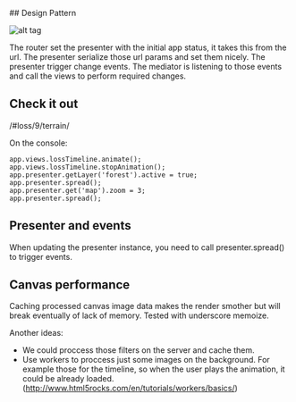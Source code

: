 ## Design Pattern

![alt tag](https://s3-eu-west-1.amazonaws.com/uploads-eu.hipchat.com/80556/764228/IPDUgmDgqr1XG3K/Captura%20de%20pantalla%202014-06-13%20a%20la%28s%29%2009.48.07.png)

The router set the presenter with the initial app status, it takes this from the url.
The presenter serialize those url params and set them nicely.
The presenter trigger change events.
The mediator is listening to those events and call the views to perform required changes.

## Check it out
/#loss/9/terrain/

On the console:
```
app.views.lossTimeline.animate();
app.views.lossTimeline.stopAnimation();
app.presenter.getLayer('forest').active = true;
app.presenter.spread();
app.presenter.get('map').zoom = 3;
app.presenter.spread();
```

## Presenter and events

When updating the presenter instance, you need to call presenter.spread() to trigger events.

## Canvas performance

Caching processed canvas image data makes the render smother but will break eventually of lack of memory. Tested with underscore memoize.

Another ideas: 
  - We could proccess those filters on the server and cache them.
  - Use workers to proccess just some images on the background. For example those for the timeline, so when the user plays the animation, it could be already loaded. (http://www.html5rocks.com/en/tutorials/workers/basics/)
